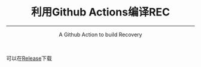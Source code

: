<h1 align="center"> 利用Github Actions编译REC</h1>

---

<p align="center">
	A Github Action to build Recovery
</p>

<br />


可以在[Release](../../releases)下载

